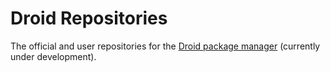 # Droid Repositories

The official and user repositories for the [Droid package manager](https://github.com/MrDogeBro/droid) (currently under development).
